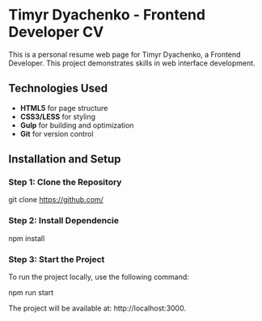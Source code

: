 # Timyr Dyachenko - Frontend Developer CV

This is a personal resume web page for Timyr Dyachenko, a Frontend Developer. This project demonstrates skills in web interface development.

## Technologies Used

- **HTML5** for page structure
- **CSS3/LESS** for styling
- **Gulp** for building and optimization
- **Git** for version control

## Installation and Setup

### Step 1: Clone the Repository

git clone https://github.com/

### Step 2: Install Dependencie

npm install

### Step 3: Start the Project
To run the project locally, use the following command:

npm run start

The project will be available at: http://localhost:3000.

